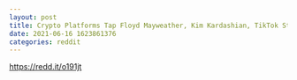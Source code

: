 ```yaml
--- 
layout: post 
title: Crypto Platforms Tap Floyd Mayweather, Kim Kardashian, TikTok Stars For Ad Campaigns 
date: 2021-06-16 1623861376 
categories: reddit 
--- 
```

https://redd.it/o191jt